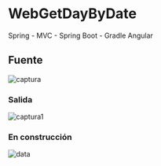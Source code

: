 # WebGetDayByDate
Spring - MVC - Spring Boot - Gradle Angular

## Fuente

![captura](https://user-images.githubusercontent.com/7141537/48982892-304f0800-f0b6-11e8-869b-89afd45c3a39.PNG)

### Salida

![captura1](https://user-images.githubusercontent.com/7141537/48982893-31803500-f0b6-11e8-9182-70b440984c00.PNG)

### En construcción 

![data](https://user-images.githubusercontent.com/7141537/48297627-294fb500-e47b-11e8-9d9c-4b184aefd012.png)
